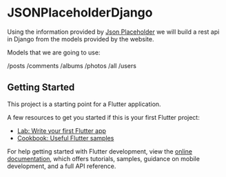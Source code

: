 # JSONPlaceholderDjango

Using the information provided by [Json Placeholder](https://jsonplaceholder.typicode.com/) we will build a rest api in Django from the models provided by the website.

Models that we are going to use:

 /posts
 /comments
 /albums
 /photos
 /all
 /users

## Getting Started

This project is a starting point for a Flutter application.

A few resources to get you started if this is your first Flutter project:

- [Lab: Write your first Flutter app](https://docs.flutter.dev/get-started/codelab)
- [Cookbook: Useful Flutter samples](https://docs.flutter.dev/cookbook)

For help getting started with Flutter development, view the
[online documentation](https://docs.flutter.dev/), which offers tutorials,
samples, guidance on mobile development, and a full API reference.

